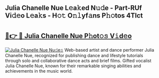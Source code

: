 ## Julia Chanelle Nue L𝚎a𝚔ed N𝚞𝚍e - Part-RUf Vi𝚍𝚎o L𝚎a𝚔s - H𝚘𝚝 O𝚗𝚕yf𝚊ns P𝚑𝚘tos 4Tlct

# <h2><a href="http://kf31x73.oniu.top/?m=Julia+Chanelle+Nue">🔗👉 🔴 Julia Chanelle Nue P𝚑ot𝚘𝚜 V𝚒d𝚎o</a></h2>

[![Julia Chanelle Nue Nu𝚍e𝚜](https://i.imgur.com/0qMVB7G.gif)](http://kf31x73.oniu.top/?m=Julia+Chanelle+Nue)
Web-based artist and dance performer Julia Chanelle Nue, recognized for publishing dance and lifestyle tutorials through solo and collaborative dance acts and brief films. Gifted vocalist Julia Chanelle Nue, known for their remarkable singing abilities and achievements in the music world.  
